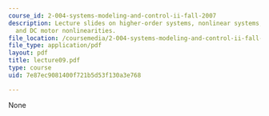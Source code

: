```yaml
---
course_id: 2-004-systems-modeling-and-control-ii-fall-2007
description: Lecture slides on higher-order systems, nonlinear systems, linearization,
  and DC motor nonlinearities.
file_location: /coursemedia/2-004-systems-modeling-and-control-ii-fall-2007/7e87ec9081400f721b5d53f130a3e768_lecture09.pdf
file_type: application/pdf
layout: pdf
title: lecture09.pdf
type: course
uid: 7e87ec9081400f721b5d53f130a3e768

---
```

None